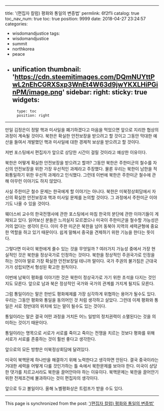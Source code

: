
---
title: '(편집자 칼럼)  평화와 통일의 변증법'
permlink: 6f2f1i
catalog: true
toc_nav_num: true
toc: true
position: 9999
date: 2018-04-27 23:24:57
categories:
- wisdomandjustice
tags:
- wisdomandjustice
- summit
- northkorea
- peace
- unification
thumbnail: 'https://cdn.steemitimages.com/DQmNUYttPwL2nEhCGRXSxp3WnEt4W63d9jwYKXLHiPGinPM/image.png'
sidebar:
    right:
        sticky: true
widgets:
    -
        type: toc
        position: right
---


만일 김정은이 정말 핵과 미사일을 폐기하겠다고 마음을 먹었으면 앞으로 지리한 협상의 과정이 계속될 것이다. 북한은 확실한 안전보장을 받으려고 할 것이고 그동안 막대한 예산을 들여서 개발했던 핵과 미사일에 대한 경제적 보상을 받으려고 할 것이다. 

저번 포스팅에서 편집자가 앞으로 상당한 시간이 걸릴 것이라고 예상한 이유이다. 

북한은 어떻게 확실한 안전보장을 받으려고 할까? 그동안 북한은 주한미군의 철수를 자신의 안전보장을 위한 가장 우선적인 과제라고 주장했다. 물론 우리는 북한이 남한을 적화통일하기 위한 우선적 과제라고 인식했다. 그런데 이번에 북한은 주한미군 철수에 관해 아무런 이야기도 하지 않았다. 

사실 주한미군 철수 문제는 한국에게 할 이야기는 아니다. 북한은 미북정상회담에서 자신의 확실한 안전보장과 핵과 미사일 문제를 논의할 것이다. 그 과정에서 주한미군 이야기도 나올 수 있을 것이다. 

웨더스비 교수의 한국전쟁사에 관한 포스팅에서 마침 한국의 분단에 관한 이야기들이 게재되고 있다. 읽어보신 분들은 느끼실지 모르겠으나 미국이 주한미군을 철수할 가능성은 거의 없다는 생각이 든다. 이미 주한 미군은 북한을 넘어 동북아 지역의 세력균형에 중요한 역할을 하고 있기 때문이다. 쉽게 말해서 중국을 견제하기 위한 기능을 한다는 뜻이다. 

그렇다면 미국이 북한에게 줄수 있는 것을 무엇일까 ? 여러가지 가능성 중에서 가장 현실적인 것은 북한을 정상국가로 인정하는 것이다. 북한을 정상적인 주권국가로 인정을 하는 것이야 말로 가장 확실한 안전보장일 테니까 말이다. 국가 주권의 불가침은 근대국가가 성립되면서 형성된 확고한 원칙이다. 

이번에 남북이 평화를 이야기한 것은 북한이 정상국가로 가기 위한 초석을 다지는 것인지도 모른다. 앞으로 남과 북은 정상적인 국가와 국가의 관계를 가지게 될지도 모른다. 

그럼 통일이라는 말은 한반도 평화체제를 가장 심각하게 위협하는 용어가 될수도 있다. 우리는 그동안 평화와 통일을 동의어인 것 처럼 생각하고 살았다. 그런데 이제 평화와 통일은 서로 정반대의 위치에 있는 말이 될수도 있는 것이다. 

통일이라는 말은 결국 어떤 과정을 거치든 어느 일방의 정치권력이 소멸된다는 것을 의미하는 것이기 때문이다. 

통일이라는 명목으로 서로가 서로를 죽이고 죽이는 전쟁을 치르는 것보다 평화를 위해 서로가 서로를 존중하는 것이 훨씬 좋다고 생각한다. 

앞으로의 모든 방향은 미북정상회담에 달려있다. 

미국이 북핵문제 하나만을 해결하기 위해 노력한다고 생각하면 안된다. 결국 중국이라는 거대한 세력을 어떻게 다룰 것인가하는 틀 속에서 북한문제를 보아야 한다. 미국이 상당한 댓가를 치르고서라도 북한을 끌어안아야 하는 이유이다. 북핵문제는 북한을 끌어안기 위한 전제조건에 불과하다는 것이 편집자의 생각이다.

앞으로 두고 볼일이다. 올해 노벨평화상은 트럼프가 받을 수도 있다.

- - -

This page is synchronized from the post: ['(편집자 칼럼)  평화와 통일의 변증법'](https://steemit.com/@wisdomandjustice/6f2f1i)
